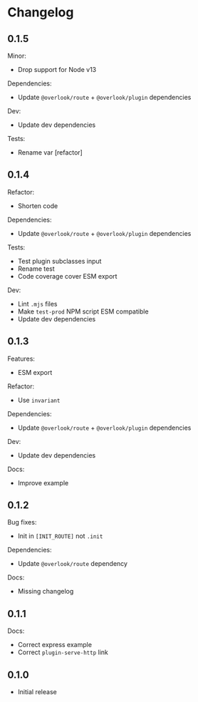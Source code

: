 # Changelog

## 0.1.5

Minor:

* Drop support for Node v13

Dependencies:

* Update `@overlook/route` + `@overlook/plugin` dependencies

Dev:

* Update dev dependencies

Tests:

* Rename var [refactor]

## 0.1.4

Refactor:

* Shorten code

Dependencies:

* Update `@overlook/route` + `@overlook/plugin` dependencies

Tests:

* Test plugin subclasses input
* Rename test
* Code coverage cover ESM export

Dev:

* Lint `.mjs` files
* Make `test-prod` NPM script ESM compatible
* Update dev dependencies

## 0.1.3

Features:

* ESM export

Refactor:

* Use `invariant`

Dependencies:

* Update `@overlook/route` + `@overlook/plugin` dependencies

Dev:

* Update dev dependencies

Docs:

* Improve example

## 0.1.2

Bug fixes:

* Init in `[INIT_ROUTE]` not `.init`

Dependencies:

* Update `@overlook/route` dependency

Docs:

* Missing changelog

## 0.1.1

Docs:

* Correct express example
* Correct `plugin-serve-http` link

## 0.1.0

* Initial release
